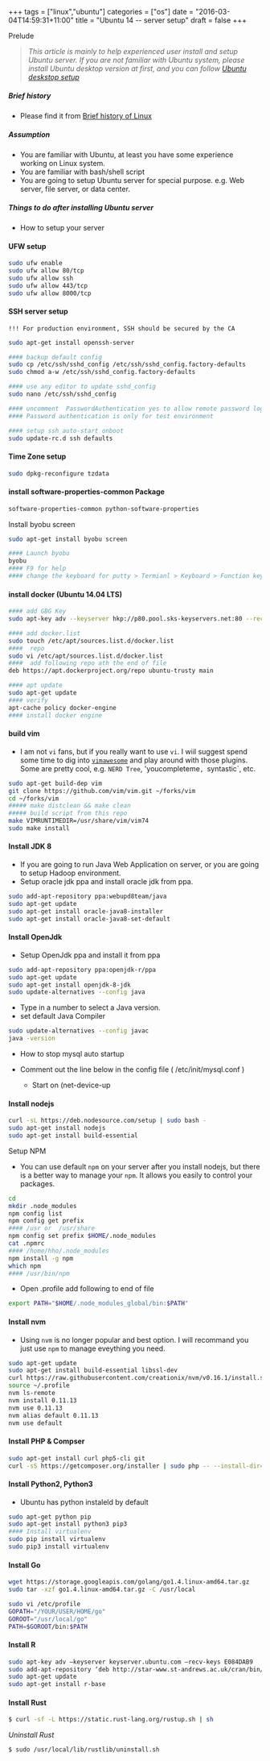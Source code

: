 +++
tags =  ["linux","ubuntu"]
categories = ["os"]
date = "2016-03-04T14:59:31+11:00"
title = "Ubuntu 14 -- server setup"
draft = false
+++

Prelude

> *This article is mainly to help experienced user install and setup Ubuntu server. If you are not familiar with Ubuntu system, please install Ubuntu desktop version at first, and you can follow [Ubuntu deskstop setup](/os/ubuntu-desktop-14/)*

##### Brief history
* Please find it from [Brief history of Linux](/blog/linux-history/)

##### Assumption

* You are familiar with Ubuntu, at least you have some experience working on Linux system. 
* You are familiar with bash/shell script
* You are going to setup Ubuntu server for special purpose. e.g. Web server, file server, or data center.  

##### Things to do after installing Ubuntu server

* How to setup your server 

#### UFW setup

```bash
sudo ufw enable
sudo ufw allow 80/tcp
sudo ufw allow ssh
sudo ufw allow 443/tcp
sudo ufw allow 8000/tcp
```

#### SSH server setup

`!!! For production environment, SSH should be secured by the CA`

```bash
sudo apt-get install openssh-server 

#### backup default config 
sudo cp /etc/ssh/sshd_config /etc/ssh/sshd_config.factory-defaults
sudo chmod a-w /etc/ssh/sshd_config.factory-defaults

#### use any editor to update sshd_config 
sudo nano /etc/ssh/sshd_config

#### uncomment  PasswordAuthentication yes to allow remote password login
#### Password authentication is only for test environment

#### setup ssh auto-start onboot
sudo update-rc.d ssh defaults
```


#### Time Zone setup

```bash
sudo dpkg-reconfigure tzdata
```

#### install software-properties-common Package

```bash
software-properties-common python-software-properties
```

Install byobu screen

```bash
sudo apt-get install byobu screen 

#### Launch byobu
byobu
#### F9 for help 
#### change the keyboard for putty > Termianl > Keyboard > Function keys and keyboard > Xterm R6
```


#### install docker (Ubuntu 14.04 LTS)

```bash
#### add GBG Key
sudo apt-key adv --keyserver hkp://p80.pool.sks-keyservers.net:80 --recv-keys 58118E89F3A912897C070ADBF76221572C52609D

#### add docker.list
sudo touch /etc/apt/sources.list.d/docker.list
####  repo 
sudo vi /etc/apt/sources.list.d/docker.list
####  add following repo ath the end of file 
deb https://apt.dockerproject.org/repo ubuntu-trusty main

#### apt update 
sudo apt-get update
#### verify 
apt-cache policy docker-engine
#### install docker engine

```


#### build vim

* I am not `vi` fans, but if you really want to use `vi`. I wiil suggest spend some time to dig into [`vimawesome`](http://vimawesome.com) and play around with those plugins. Some are pretty cool, e.g. `NERD Tree`, 'youcompleteme`, `syntastic`, etc. 

```bash
sudo apt-get build-dep vim
git clone https://github.com/vim/vim.git ~/forks/vim
cd ~/forks/vim
##### make distclean && make clean
##### build script from this repo
make VIMRUNTIMEDIR=/usr/share/vim/vim74
sudo make install
```

#### Install JDK 8 

* If you are going to run Java Web Application on server, or you are going to setup Hadoop environment. 
* Setup oracle jdk ppa and install oracle jdk from ppa.

```bash
sudo add-apt-repository ppa:webupd8team/java
sudo apt-get update
sudo apt-get install oracle-java8-installer
sudo apt-get install oracle-java8-set-default     
```

#### Install OpenJdk 

* Setup OpenJdk ppa and install it from ppa

```bash
sudo add-apt-repository ppa:openjdk-r/ppa
sudo apt-get update 
sudo apt-get install openjdk-8-jdk
sudo update-alternatives --config java
```
* Type in a number to select a Java version.
* set default Java Compiler 

```bash
sudo update-alternatives --config javac
java -version
```

* How to stop mysql auto startup 

* Comment out the line below in the config file ( /etc/init/mysql.conf )
   * Start on (net-device-up


#### Install nodejs

```bash
curl -sL https://deb.nodesource.com/setup | sudo bash -
sudo apt-get install nodejs
sudo apt-get install build-essential
```

Setup NPM

* You can use default `npm` on your server after you install nodejs, but there is a better way to manage your `npm`. It allows you easily to control your packages.  

```bash
cd 
mkdir .node_modules
npm config list
npm config get prefix
#### /usr or  /usr/share
npm config set prefix $HOME/.node_modules
cat .npmrc
#### /home/hho/.node_modules
npm install -g npm
which npm
#### /usr/bin/npm
```

* Open .profile add following to end of file

```bash
export PATH="$HOME/.node_modules_global/bin:$PATH"
```

#### Install nvm

* Using `nvm` is no longer popular and best option. I will recommand you just use `npm` to manage eveything you need.

```bash
sudo apt-get update
sudo apt-get install build-essential libssl-dev
curl https://raw.githubusercontent.com/creationix/nvm/v0.16.1/install.sh | sh
source ~/.profile
nvm ls-remote
nvm install 0.11.13
nvm use 0.11.13
nvm alias default 0.11.13
nvm use default
```

#### Install PHP & Compser 

```bash
sudo apt-get install curl php5-cli git
curl -sS https://getcomposer.org/installer | sudo php -- --install-dir=/usr/local/bin --filename=composer
```

#### Install Python2, Python3

* Ubuntu has python instaleld by default

```bash
sudo apt-get python pip 
sudo apt-get install python3 pip3
#### Install virtualenv 
sudo pip install virtualenv
sudo pip3 install virtualenv
```



#### Install Go

```bash
wget https://storage.googleapis.com/golang/go1.4.linux-amd64.tar.gz
sudo tar -xzf go1.4.linux-amd64.tar.gz -C /usr/local

sudo vi /etc/profile
GOPATH="/YOUR/USER/HOME/go"
GOROOT="/usr/local/go"
PATH=$GOROOT/bin:$PATH
```

#### Install R 

```bash
sudo apt-key adv –keyserver keyserver.ubuntu.com –recv-keys E084DAB9
sudo add-apt-repository ‘deb http://star-www.st-andrews.ac.uk/cran/bin/linux/ubuntu trusty/’
sudo apt-get update
sudo apt-get install r-base
```


#### Install Rust

```bash
$ curl -sf -L https://static.rust-lang.org/rustup.sh | sh
```
*Uninstall Rust*
```bash
$ sudo /usr/local/lib/rustlib/uninstall.sh
```

